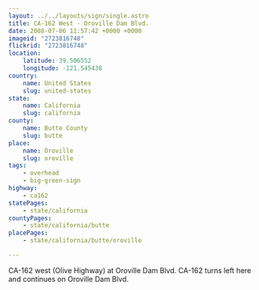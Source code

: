 ```yaml
---
layout: ../../layouts/sign/single.astro
title: CA-162 West - Oroville Dam Blvd.
date: 2008-07-06 11:57:42 +0000 +0000
imageid: "2723816748"
flickrid: "2723816748"
location:
    latitude: 39.506552
    longitude: -121.545438
country:
    name: United States
    slug: united-states
state:
    name: California
    slug: california
county:
    name: Butte County
    slug: butte
place:
    name: Oroville
    slug: oroville
tags:
    - overhead
    - big-green-sign
highway:
    - ca162
statePages:
    - state/california
countyPages:
    - state/california/butte
placePages:
    - state/california/butte/oroville

---
```

CA-162 west (Olive Highway) at Oroville Dam Blvd.  CA-162 turns left here and continues on Oroville Dam Blvd.